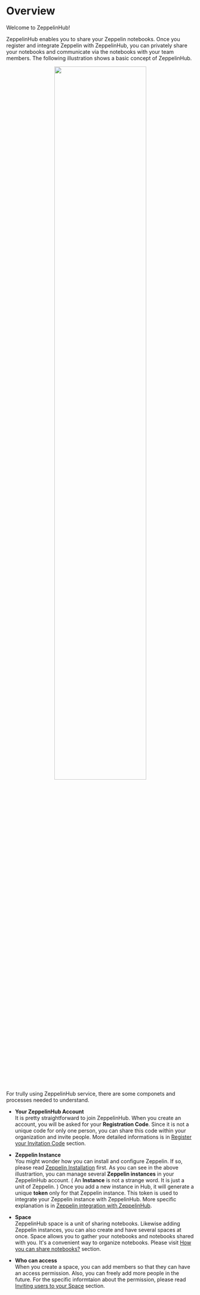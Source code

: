 # Overview

Welcome to ZeppelinHub! 

ZeppelinHub enables you to share your Zeppelin notebooks. Once you register and integrate Zeppelin with ZeppelinHub, you can privately share your notebooks and communicate via the notebooks with your team members. The following illustration shows a basic concept of ZeppelinHub.  

<center><img src="./zeppelinhub_concept.png" height="70%" width="70%"></center>

For trully using ZeppelinHub service, there are some componets and processes needed to understand. 

* **Your ZeppelinHub Account** <br/>
It is pretty straightforward to join ZeppelinHub. When you create an account, you will be asked for your **Registration Code**. Since it is not a unique code for only one person, you can share this code within your organization and invite people. More detailed informations is in [Register your Invitation Code](./register_invitation_code.html) section.

* **Zeppelin Instance** <br/>
You might wonder how you can install and configure Zeppelin. If so, please read [Zeppelin Installation](http://zeppelin.incubator.apache.org/docs/latest/install/install.html) first. As you can see in the above illustrartion, you can manage several **Zeppelin instances** in your ZeppelinHub account. ( An **Instance** is not a strange word. It is just a unit of Zeppelin. ) Once you add a new instance in Hub, it will generate a unique **token** only for that Zeppelin instance. This token is used to integrate your Zeppelin instance with ZeppelinHub. More specific explanation is in [Zeppelin integration with ZeppelinHub](./zeppelin_integration.html).

* **Space** <br/>
ZeppelinHub space is a unit of sharing notebooks. Likewise adding Zeppelin instances, you can also create and have several spaces at once. Space allows you to gather your notebooks and notebooks shared with you. It's a convenient way to organize notebooks. Please visit [How you can share notebooks?](./sharing_notebooks.html) section.

* **Who can access** <br/>
When you create a space, you can add members so that they can have an access permission. Also, you can freely add more people in the future. For the specific informtaion about the permission, please read [Inviting users to your Space](./invite_users.html) section.


 





